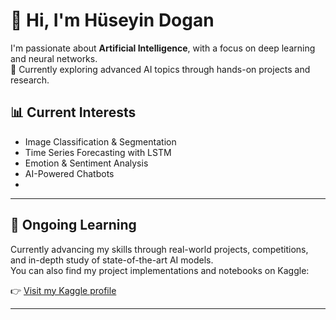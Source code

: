 # 👋 Hi, I'm Hüseyin Dogan

I'm passionate about **Artificial Intelligence**, with a focus on deep learning and neural networks.  
🌱 Currently exploring advanced AI topics through hands-on projects and research.

## 📊 Current Interests

- Image Classification & Segmentation  
- Time Series Forecasting with LSTM  
- Emotion & Sentiment Analysis  
- AI-Powered Chatbots
- 
---

## 🚀 Ongoing Learning

Currently advancing my skills through real-world projects, competitions, and in-depth study of state-of-the-art AI models.  
You can also find my project implementations and notebooks on Kaggle:

👉 [Visit my Kaggle profile](https://www.kaggle.com/huseyinndogan)

---
